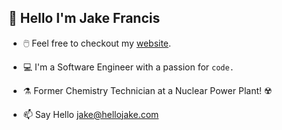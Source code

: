 ## 👋 Hello I'm Jake Francis

- 🖱️ Feel free to checkout my [website](https://www.hellojake.com).

- 💻 I'm a Software Engineer with a passion for ```code.```

- ⚗️ Former Chemistry Technician at a Nuclear Power Plant! ☢️

- 📫 Say Hello jake@hellojake.com

<!---
jakefrancis/jakefrancis is a ✨ special ✨ repository because its `README.md` (this file) appears on your GitHub profile.
You can click the Preview link to take a look at your changes.
--->
